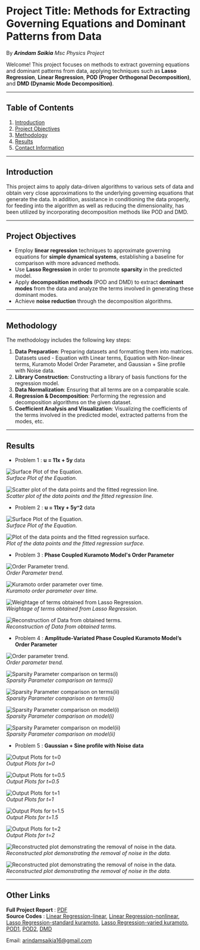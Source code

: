 # Project Title: **Methods for Extracting Governing Equations and Dominant Patterns from Data** 

By **_Arindam Saikia_**
_Msc Physics Project_

Welcome! This project focuses on methods to extract governing equations and dominant patterns from data, applying techniques such as **Lasso Regression**, **Linear Regression**, **POD (Proper Orthogonal Decomposition)**, and **DMD (Dynamic Mode Decomposition)**.

---

## Table of Contents

1. [Introduction](#introduction)
2. [Project Objectives](#project-objectives)
3. [Methodology](#methodology)
4. [Results](#results)
5. [Contact Information](#contact-information)

---

## Introduction

This project aims to apply data-driven algorithms to various sets of data and obtain very close approximations to the underlying governing equations that generate the data. In addition, assistance in conditioning the data properly, for feeding into the algorithm as well as reducing the dimensionality, has been utilized by incorporating decomposition methods like POD and DMD.

---

## Project Objectives

- Employ **linear regression** techniques to approximate governing equations for **simple dynamical systems**, establishing a baseline for comparison with more advanced methods.
- Use **Lasso Regression** in order to promote **sparsity** in the predicted model.
- Apply **decomposition methods** (POD and DMD) to extract **dominant modes** from the data and analyze the terms involved in generating these dominant modes.
- Achieve **noise reduction** through the decomposition algorithms.
  
---

## Methodology

The methodology includes the following key steps:

1. **Data Preparation**: Preparing datasets and formatting them into matrices. Datasets used - Equation with Linear terms, Equation with Non-linear terms, Kuramoto Model Order Parameter, and Gaussian + Sine profile with Noise data.
2. **Library Construction**: Constructing a library of basis functions for the regression model.
3. **Data Normalization**: Ensuring that all terms are on a comparable scale.
4. **Regression & Decomposition**: Performing the regression and decomposition algorithms on the given dataset.
5. **Coefficient Analysis and Visualization**: Visualizing the coefficients of the terms involved in the predicted model, extracted patterns from the modes, etc.

---

## Results

- Problem 1 : **u = 11x + 5y** data

![Surface Plot of the Equation.](image1.png)  
*Surface Plot of the Equation.*

![Scatter plot of the data points and the fitted regression line.](image2.png)  
*Scatter plot of the data points and the fitted regression line.*

- Problem 2 : **u = 11xy + 5y^2** data

![Surface Plot of the Equation.](image3.png)  
*Surface Plot of the Equation.*

![Plot of the data points and the fitted regression surface.](image4.png)  
*Plot of the data points and the fitted regression surface.*

- Problem 3 : **Phase Coupled Kuramoto Model's Order Parameter**

![Order Parameter trend.](image5.png)  
*Order Parameter trend.*

![Kuramoto order parameter over time.](image6.png)  
*Kuramoto order parameter over time.*

![Weightage of terms obtained from Lasso Regression.](image7.png)  
*Weightage of terms obtained from Lasso Regression.*

![Reconstruction of Data from obtained terms.](image8.png)  
*Reconstruction of Data from obtained terms.*

- Problem 4 : **Amplitude-Variated Phase Coupled Kuramoto Model’s Order Parameter**

![Order parameter trend.](image9.png)  
*Order parameter trend.*

![Sparsity Parameter comparison on terms(i)](image10a.png)  
*Sparsity Parameter comparison on terms(i)*

![Sparsity Parameter comparison on terms(ii)](image10b.png)  
*Sparsity Parameter comparison on terms(ii)*

![Sparsity Parameter comparison on model(i)](image11a.png)  
*Sparsity Parameter comparison on model(i)*

![Sparsity Parameter comparison on model(ii)](image11b.png)  
*Sparsity Parameter comparison on model(ii)*

- Problem 5 : **Gaussian + Sine profile with Noise data**

![Output Plots for t=0](image12.png)  
*Output Plots for t=0*

![Output Plots for t=0.5](image13.png)  
*Output Plots for t=0.5*

![Output Plots for t=1](image14.png)  
*Output Plots for t=1*

![Output Plots for t=1.5](image15.png)  
*Output Plots for t=1.5*

![Output Plots for t=2](image16.png)  
*Output Plots for t=2*

![Reconstructed plot demonstrating the removal of noise in the data.](image17.png)  
*Reconstructed plot demonstrating the removal of noise in the data.*

![Reconstructed plot demonstrating the removal of noise in the data.](image18.png)  
*Reconstructed plot demonstrating the removal of noise in the data.*

---

## Other Links

**Full Project Report** : [PDF](report.pdf)  
**Source Codes** : [Linear Regression-linear](lstlinear.py), [Linear Regression-nonlinear](lstlinear2.py), [Lasso Regression-standard kuramoto](LassoKuramoto.py), [Lasso Regression-varied kuramoto](LassovarKuramoto.py), [POD1](podmodes.py), [POD2](podmodesL1.py), [DMD](dmd.py)

Email: arindamsaikia16@gmail.com
